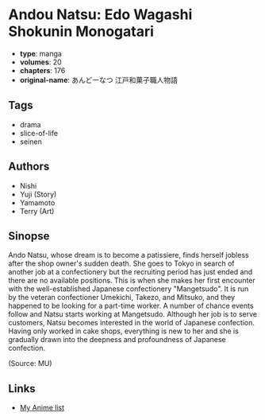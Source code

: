 # Andou Natsu: Edo Wagashi Shokunin Monogatari

-   **type**: manga
-   **volumes**: 20
-   **chapters**: 176
-   **original-name**: あんどーなつ 江戸和菓子職人物語

## Tags

-   drama
-   slice-of-life
-   seinen

## Authors

-   Nishi
-   Yuji (Story)
-   Yamamoto
-   Terry (Art)

## Sinopse

Ando Natsu, whose dream is to become a patissiere, finds herself jobless after the shop owner's sudden death. She goes to Tokyo in search of another job at a confectionery but the recruiting period has just ended and there are no available positions. This is when she makes her first encounter with the well-established Japanese confectionery "Mangetsudo". It is run by the veteran confectioner Umekichi, Takezo, and Mitsuko, and they happened to be looking for a part-time worker. A number of chance events follow and Natsu starts working at Mangetsudo. Although her job is to serve customers, Natsu becomes interested in the world of Japanese confection. Having only worked in cake shops, everything is new to her and she is gradually drawn into the deepness and profoundness of Japanese confection.

(Source: MU)

## Links

-   [My Anime list](https://myanimelist.net/manga/77675/Andou_Natsu__Edo_Wagashi_Shokunin_Monogatari)
